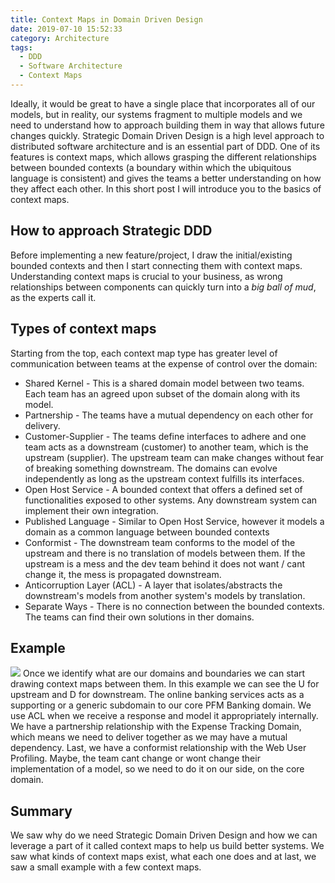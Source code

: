 ```yaml
---
title: Context Maps in Domain Driven Design
date: 2019-07-10 15:52:33
category: Architecture
tags: 
  - DDD
  - Software Architecture
  - Context Maps
---
```

Ideally, it would be great to have a single place that incorporates all of our models, but in reality, our systems fragment to multiple models and we need to understand how to approach building them in way that allows future changes quickly.
Strategic Domain Driven Design is a high level approach to distributed software architecture and is an essential part of DDD. One of its features is context maps, which allows grasping the different relationships between bounded contexts (a boundary within which the ubiquitous language is consistent) and gives the teams a better understanding on how they affect each other. In this short post I will introduce you to the basics of context maps.

## How to approach Strategic DDD
Before implementing a new feature/project, I draw the initial/existing bounded contexts and then I start connecting them with context maps. Understanding context maps is crucial to your business, as wrong relationships between components can quickly turn into a *big ball of mud*, as the experts call it. 
## Types of context maps
Starting from the top, each context map type has greater level of communication between teams at the expense of control over the domain:
  - Shared Kernel - This is a shared domain model between two teams. Each team has an agreed upon subset of the domain along with its model.
  - Partnership - The teams have a mutual dependency on each other for delivery.
  - Customer-Supplier - The teams define interfaces to adhere and one team acts as a downstream (customer) to another team, which is the upstream (supplier). The upstream team can make changes without fear of breaking something downstream. The domains can evolve independently as long as the upstream context fulfills its interfaces.
  - Open Host Service - A bounded context that offers a defined set of functionalities exposed to other systems. Any downstream system can implement their own integration.
  - Published Language - Similar to Open Host Service, however it models a domain as a common language between bounded contexts
  - Conformist - The downstream team conforms to the model of the upstream and there is no translation of models between them. If the upstream is a mess and the dev team behind it does not want / cant change it, the mess is propagated downstream.
  - Anticorruption Layer (ACL) - A layer that isolates/abstracts the downstream's models from another system's models by translation.
  - Separate Ways - There is no connection between the bounded contexts. The teams can find their own solutions in ther domains.

## Example
![](./sddd.jpg)
Once we identify what are our domains and boundaries we can start drawing context maps between them. In this example we can see the U for upstream and D for downstream. The online banking services acts as a supporting or a generic subdomain to our core PFM Banking domain. We use ACL when we receive a response and model it appropriately internally. We have a partnership relationship with the Expense Tracking Domain, which means we need to deliver together as we may have a mutual dependency. Last, we have a conformist relationship with the Web User Profiling. Maybe, the team cant change or wont change their implementation of a model, so we need to do it on our side, on the core domain.


## Summary
We saw why do we need Strategic Domain Driven Design and how we can leverage a part of it called context maps to help us build better systems. We saw what kinds of context maps exist, what each one does and at last, we saw a small example with a few context maps.